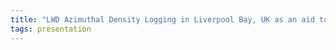 ```yaml
---
title: "LWD Azimuthal Density Logging in Liverpool Bay, UK as an aid to completion planning via fault and fracture detection (Dr. Giancarlo Rizzi, Task Geoscience Ltd.)"
tags: presentation 
---
```


